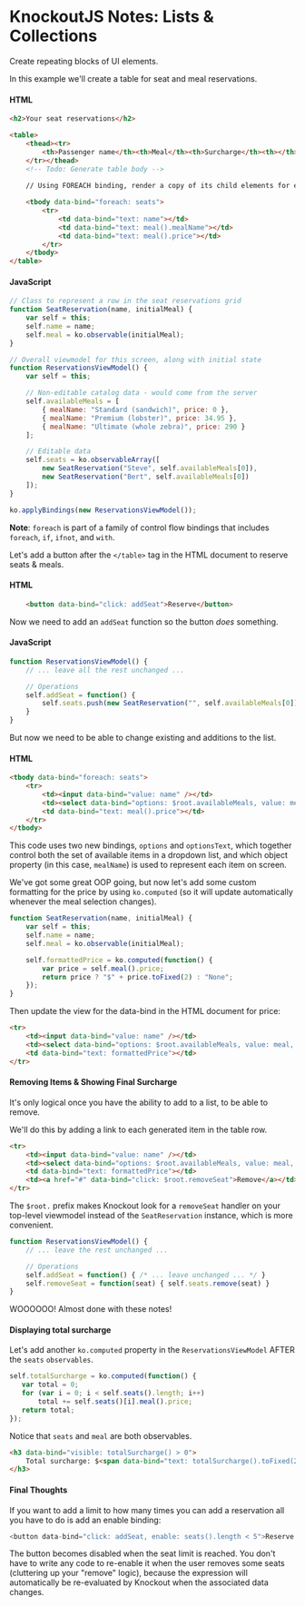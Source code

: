 # KnockoutJS Notes: Lists & Collections

Create repeating blocks of UI elements.

In this example we'll create a table for seat and meal reservations.

#### HTML
```html
<h2>Your seat reservations</h2>

<table>
    <thead><tr>
        <th>Passenger name</th><th>Meal</th><th>Surcharge</th><th></th>
    </tr></thead>
    <!-- Todo: Generate table body -->
    
    // Using FOREACH binding, render a copy of its child elements for each entry in the seats array

    <tbody data-bind="foreach: seats">
        <tr>
            <td data-bind="text: name"></td>
            <td data-bind="text: meal().mealName"></td>
            <td data-bind="text: meal().price"></td>
        </tr>
    </tbody>
</table>
```

#### JavaScript
```JavaScript
// Class to represent a row in the seat reservations grid
function SeatReservation(name, initialMeal) {
    var self = this;
    self.name = name;
    self.meal = ko.observable(initialMeal);
}

// Overall viewmodel for this screen, along with initial state
function ReservationsViewModel() {
    var self = this;

    // Non-editable catalog data - would come from the server
    self.availableMeals = [
        { mealName: "Standard (sandwich)", price: 0 },
        { mealName: "Premium (lobster)", price: 34.95 },
        { mealName: "Ultimate (whole zebra)", price: 290 }
    ];    

    // Editable data
    self.seats = ko.observableArray([
        new SeatReservation("Steve", self.availableMeals[0]),
        new SeatReservation("Bert", self.availableMeals[0])
    ]);
}

ko.applyBindings(new ReservationsViewModel());
```

**Note**: `foreach` is part of a family of control flow bindings that includes `foreach`, `if`, `ifnot`, and `with`. 


Let's add a button after the `</table>` tag in the HTML document to reserve seats & meals.

#### HTML
```html
    <button data-bind="click: addSeat">Reserve</button>
```

Now we need to add an `addSeat` function so the button *does* something.

#### JavaScript
```JavaScript
function ReservationsViewModel() {
    // ... leave all the rest unchanged ...

    // Operations
    self.addSeat = function() {
        self.seats.push(new SeatReservation("", self.availableMeals[0]));
    }
}
```

But now we need to be able to change existing and additions to the list.

#### HTML
```HTML
<tbody data-bind="foreach: seats">
    <tr>
        <td><input data-bind="value: name" /></td>
        <td><select data-bind="options: $root.availableMeals, value: meal, optionsText: 'mealName'"></select></td>
        <td data-bind="text: meal().price"></td>
    </tr>    
</tbody>
```

This code uses two new bindings, `options` and `optionsText`, which together control both the set of available items in a dropdown list, and which object property (in this case, `mealName`) is used to represent each item on screen.

We've got some great OOP going, but now let's add some custom formatting for the price by using `ko.computed` (so it will update automatically whenever the meal selection changes).

```JavaScript
function SeatReservation(name, initialMeal) {
    var self = this;
    self.name = name;
    self.meal = ko.observable(initialMeal);

    self.formattedPrice = ko.computed(function() {
        var price = self.meal().price;
        return price ? "$" + price.toFixed(2) : "None";        
    });
}
```

Then update the view for the data-bind in the HTML document for price:

```HTML
<tr>
    <td><input data-bind="value: name" /></td>
    <td><select data-bind="options: $root.availableMeals, value: meal, optionsText: 'mealName'"></select></td>
    <td data-bind="text: formattedPrice"></td>
</tr>
```

#### Removing Items & Showing Final Surcharge
It's only logical once you have the ability to add to a list, to be able to remove.

We'll do this by adding a link to each generated item in the table row.

```html
<tr>
    <td><input data-bind="value: name" /></td>
    <td><select data-bind="options: $root.availableMeals, value: meal, optionsText: 'mealName'"></select></td>
    <td data-bind="text: formattedPrice"></td>
    <td><a href="#" data-bind="click: $root.removeSeat">Remove</a></td>
</tr>         
```

The `$root.` prefix makes Knockout look for a `removeSeat` handler on your top-level viewmodel instead of the `SeatReservation` instance, which is more convenient.

```JavaScript
function ReservationsViewModel() {
    // ... leave the rest unchanged ...

    // Operations
    self.addSeat = function() { /* ... leave unchanged ... */ }
    self.removeSeat = function(seat) { self.seats.remove(seat) }
}    
```


WOOOOOO! Almost done with these notes!

#### Displaying total surcharge

Let's add another `ko.computed` property in the `ReservationsViewModel` AFTER the `seats` `observables`.

```JavaScript
self.totalSurcharge = ko.computed(function() {
   var total = 0;
   for (var i = 0; i < self.seats().length; i++)
       total += self.seats()[i].meal().price;
   return total;
});
```

Notice that `seats` and `meal` are both observables.

```HTML
<h3 data-bind="visible: totalSurcharge() > 0">
    Total surcharge: $<span data-bind="text: totalSurcharge().toFixed(2)"></span>
</h3>
```


#### Final Thoughts

If you want to add a limit to how many times you can add a reservation all you have to do is add an enable binding:

```JavaScript
<button data-bind="click: addSeat, enable: seats().length < 5">Reserve another seat</button>
```

The button becomes disabled when the seat limit is reached. You don't have to write any code to re-enable it when the user removes some seats (cluttering up your "remove" logic), because the expression will automatically be re-evaluated by Knockout when the associated data changes.